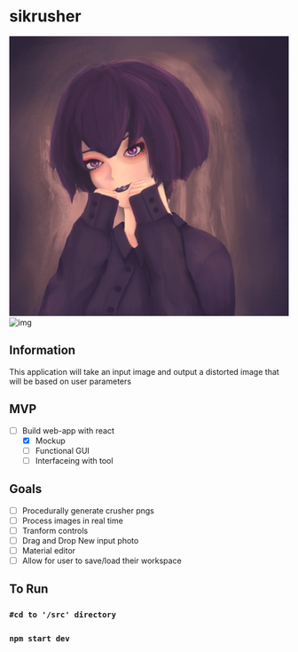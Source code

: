 # sikrusher
![img](/public/image_girl_input.png)
![img](/public/image_girl_output.png)

## Information
This application will take an input image and output a distorted image that will be based on user parameters

## MVP
- [ ] Build web-app with react
  - [x] Mockup 
  - [ ] Functional GUI
  - [ ] Interfaceing with tool

## Goals
- [ ] Procedurally generate crusher pngs
- [ ] Process images in real time
- [ ] Tranform controls
- [ ] Drag and Drop New input photo
- [ ] Material editor
- [ ] Allow for user to save/load their workspace

## To Run
### `#cd to '/src' directory`
### `npm start dev`
